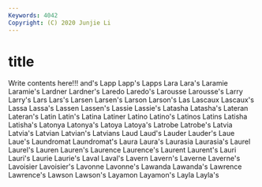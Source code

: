```yaml
---
Keywords: 4042
Copyright: (C) 2020 Junjie Li
---
```


# title

Write contents here!!!
and's
Lapp 
Lapp's 
Lapps 
Lara 
Lara's 
Laramie 
Laramie's 
Lardner 
Lardner's 
Laredo
Laredo's 
Larousse 
Larousse's 
Larry 
Larry's 
Lars 
Lars's 
Larsen 
Larsen's 
Larson
Larson's 
Las 
Lascaux 
Lascaux's 
Lassa 
Lassa's 
Lassen 
Lassen's 
Lassie 
Lassie's
Latasha 
Latasha's 
Lateran 
Lateran's 
Latin 
Latin's 
Latina 
Latiner 
Latino 
Latino's
Latinos 
Latins 
Latisha 
Latisha's 
Latonya 
Latonya's 
Latoya 
Latoya's 
Latrobe 
Latrobe's
Latvia 
Latvia's 
Latvian 
Latvian's 
Latvians 
Laud 
Laud's 
Lauder 
Lauder's 
Laue
Laue's 
Laundromat 
Laundromat's 
Laura 
Laura's 
Laurasia 
Laurasia's 
Laurel 
Laurel's 
Lauren
Lauren's 
Laurence 
Laurence's 
Laurent 
Laurent's 
Lauri 
Lauri's 
Laurie 
Laurie's 
Laval
Laval's 
Lavern 
Lavern's 
Laverne 
Laverne's 
Lavoisier 
Lavoisier's 
Lavonne 
Lavonne's 
Lawanda
Lawanda's 
Lawrence 
Lawrence's 
Lawson 
Lawson's 
Layamon 
Layamon's 
Layla 
Layla's 
